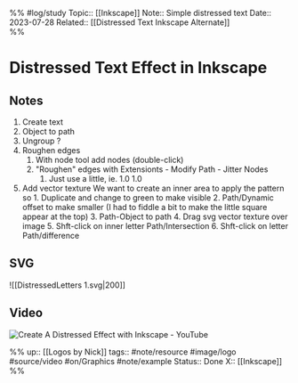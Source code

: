 %%
#log/study
Topic:: [[Inkscape]] 
Note:: Simple distressed text
Date:: 2023-07-28
Related:: [[Distressed Text Inkscape Alternate]]  
%%
# Distressed Text Effect in Inkscape

## Notes

1. Create text
2. Object to path
3. Ungroup ?
4. Roughen edges
	1. With node tool add nodes (double-click)
	2. "Roughen" edges with Extensionts - Modify Path - Jitter Nodes
		1. Just use a little, ie. 1.0 1.0
5. Add vector texture
		We want to create an inner area to apply the pattern so
		1. Duplicate and change to green to make visible
		2. Path/Dynamic offset to make smaller (I had to fiddle a bit to make the little square appear at the top)
		3. Path-Object to path
		4. Drag svg vector texture over image
		5. Shft-click on inner letter Path/Intersection
		6. Shft-click on letter Path/difference


## SVG

![[DistressedLetters 1.svg|200]]
## Video

![Create A Distressed Effect with Inkscape - YouTube](https://www.youtube.com/watch?v=Q6XsTkUZ83k)

%%
up:: [[Logos by Nick]]
tags:: #note/resource #image/logo #source/video  #on/Graphics #note/example 
Status:: Done
X:: [[Inkscape]]
%%
